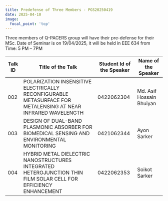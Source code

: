 ```yaml
---
title: Predefense of Three Members - PGS20250419
date: 2025-04-10
image:
  focal_point: 'top'
---
```


Three members of Q-PACERS group will have their pre-defense for their MSc. Date of Seminar is on  19/04/2025, it will be held in EEE 634 from Time: 5 PM – 7PM


<!--more-->

| **Talk ID** | **Title of the Talk**                                                                                            | **Student Id of the Speaker** | **Name of the Speaker**  |
| ----------- | ---------------------------------------------------------------------------------------------------------------- | ----------------------------- | ------------------------ |
| 002         | POLARIZATION INSENSITIVE ELECTRICALLY RECONFIGURABLE METASURFACE FOR METALENSING AT NEAR INFRARED WAVELENGTH     | 0422062304                    | Md. Asif Hossain Bhuiyan |
| 003         | DESIGN OF DUAL-BAND PLASMONIC ABSORBER FOR BIOMEDICAL SENSING AND ENVIRONMENTAL MONITORING                       | 0421062344                    | Ayon Sarker              |
| 004         | HYBRID METAL DIELECTRIC NANOSTRUCTURES INTEGRATED HETEROJUNCTION THIN FILM SOLAR CELL FOR EFFICIENCY ENHANCEMENT | 0422062353                    | Soikot Sarker            |
